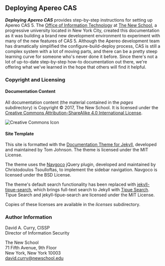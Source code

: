 ## Deploying Apereo CAS

***Deploying Apereo CAS*** provides step-by-step instructions for setting up Apereo CAS 5. The [Office of Information Technology](https://it.newschool.edu) at [The New School](https://www.newschool.edu), a progressive university located in New York City, created this documentation as it was building a brand new development environment to experiment with many of the new features of CAS 5. Although the Apereo development team has dramatically simplified the configure-build-deploy process, CAS is still a complex system with a lot of moving parts, and there can be a pretty steep learning curve for someone who's never done it before. Since there's not a lot of up-to-date step-by-step how-to documentation out there, we're offering what we've learned in the hope that others will find it helpful.

### Copyright and Licensing

#### Documentation Content

All documentation content (the material contained in the *pages* subdirectory) is Copyright &copy; 2017, The New School. It is licensed under the [Creative Commons Attribution-ShareAlike 4.0 International License](http://creativecommons.org/licenses/by-sa/4.0/).

![Creative Commons Icon][ccimg]

#### Site Template

This site is formatted with the [Documentation Theme for Jekyll](http://idratherbewriting.com/documentation-theme-jekyll/index.html), developed and maintained by Tom Johnson. The theme is licensed under the MIT License.

The theme uses the [Navgoco](http://www.komposta.net/article/navgoco) jQuery plugin, developed and maintained by Christodoulos Tsoulloftas, to implement the sidebar navigation. Navgoco is licensed under the BSD License.

The theme's default search functionality has been replaced with [jekyll-tipue-search](https://github.com/jekylltools/jekyll-tipue-search), which brings full-text search to Jekyll with [Tipue Search](http://www.tipue.com/search/). Tipue Search and jekyll-tipue-search are licensed under the MIT License.

Copies of these licenses are available in the *licenses* subdirectory.

### Author Information

David A. Curry, CISSP<br/>
Director of Information Security

The New School<br/>
71 Fifth Avenue, 9th Floor<br/>
New York, New York 10003<br/>
david.curry@newschool.edu

[ccimg]: https://i.creativecommons.org/l/by-sa/4.0/88x31.png "Creative Commons Icon"
